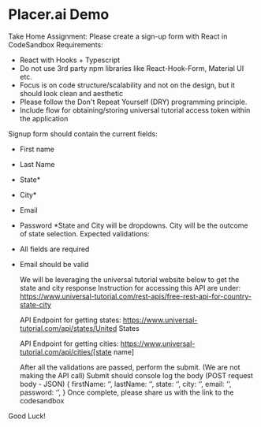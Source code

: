 # Placer.ai Demo

Take Home Assignment:
Please create a sign-up form with React in CodeSandbox
Requirements:

- React with Hooks + Typescript
- Do not use 3rd party npm libraries like React-Hook-Form, Material UI etc.
- Focus is on code structure/scalability and not on the design, but it should look clean and aesthetic
- Please follow the Don't Repeat Yourself (DRY) programming principle.
- Include flow for obtaining/storing universal tutorial access token within the application

Signup form should contain the current fields:

- First name
- Last Name
- State\*
- City\*
- Email
- Password
  \*State and City will be dropdowns. City will be the outcome of state selection.
  Expected validations:
- All fields are required
- Email should be valid

  We will be leveraging the universal tutorial website below to get the state and city response
  Instruction for accessing this API are under:
  https://www.universal-tutorial.com/rest-apis/free-rest-api-for-country-state-city

  API Endpoint for getting states:
  https://www.universal-tutorial.com/api/states/United States

  API Endpoint for getting cities:
  https://www.universal-tutorial.com/api/cities/[state name]

  After all the validations are passed, perform the submit. (We are not making the API call)
  Submit should console log the body (POST request body - JSON)
  {
  firstName: ‘’,
  lastName: ‘’,
  state: ‘’,
  city: ‘’,
  email: ‘’,
  password: ‘’,
  }
  Once complete, please share us with the link to the codesandbox

Good Luck!
